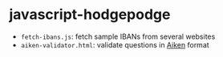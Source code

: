 # javascript-hodgepodge

 * `fetch-ibans.js`: fetch sample IBANs from several websites
 * `aiken-validator.html`: validate questions in [Aiken](https://docs.moodle.org/38/en/Aiken_format) format
